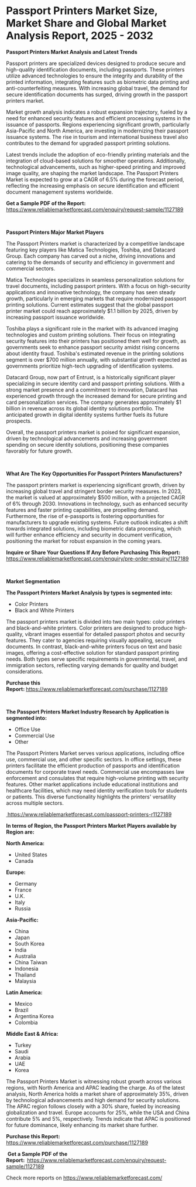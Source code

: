 <p><h1>Passport Printers Market Size, Market Share and Global Market Analysis Report, 2025 - 2032</h1></p><p><strong>Passport Printers Market Analysis and Latest Trends</strong></p>
<p><p>Passport printers are specialized devices designed to produce secure and high-quality identification documents, including passports. These printers utilize advanced technologies to ensure the integrity and durability of the printed information, integrating features such as biometric data printing and anti-counterfeiting measures. With increasing global travel, the demand for secure identification documents has surged, driving growth in the passport printers market.</p><p>Market growth analysis indicates a robust expansion trajectory, fueled by a need for enhanced security features and efficient processing systems in the issuance of passports. Regions experiencing significant growth, particularly Asia-Pacific and North America, are investing in modernizing their passport issuance systems. The rise in tourism and international business travel also contributes to the demand for upgraded passport printing solutions.</p><p>Latest trends include the adoption of eco-friendly printing materials and the integration of cloud-based solutions for smoother operations. Additionally, technological advancements, such as higher-speed printing and improved image quality, are shaping the market landscape. The Passport Printers Market is expected to grow at a CAGR of 6.5% during the forecast period, reflecting the increasing emphasis on secure identification and efficient document management systems worldwide.</p></p>
<p><strong>Get a Sample PDF of the Report:&nbsp;</strong> <a href="https://www.reliablemarketforecast.com/enquiry/request-sample/1127189?utm_campaign=3029&utm_medium=2&utm_source=Github&utm_content=ia&utm_term=10042025&utm_id=passport-printers">https://www.reliablemarketforecast.com/enquiry/request-sample/1127189</a></p>
<p>&nbsp;</p>
<p><strong>Passport Printers Major Market Players</strong></p>
<p><p>The Passport Printers market is characterized by a competitive landscape featuring key players like Matica Technologies, Toshiba, and Datacard Group. Each company has carved out a niche, driving innovations and catering to the demands of security and efficiency in government and commercial sectors.</p><p>Matica Technologies specializes in seamless personalization solutions for travel documents, including passport printers. With a focus on high-security applications and innovative technology, the company has seen steady growth, particularly in emerging markets that require modernized passport printing solutions. Current estimates suggest that the global passport printer market could reach approximately $1.1 billion by 2025, driven by increasing passport issuance worldwide.</p><p>Toshiba plays a significant role in the market with its advanced imaging technologies and custom printing solutions. Their focus on integrating security features into their printers has positioned them well for growth, as governments seek to enhance passport security amidst rising concerns about identity fraud. Toshiba's estimated revenue in the printing solutions segment is over $700 million annually, with substantial growth expected as governments prioritize high-tech upgrading of identification systems.</p><p>Datacard Group, now part of Entrust, is a historically significant player specializing in secure identity card and passport printing solutions. With a strong market presence and a commitment to innovation, Datacard has experienced growth through the increased demand for secure printing and card personalization services. The company generates approximately $1 billion in revenue across its global identity solutions portfolio. The anticipated growth in digital identity systems further fuels its future prospects.</p><p>Overall, the passport printers market is poised for significant expansion, driven by technological advancements and increasing government spending on secure identity solutions, positioning these companies favorably for future growth.</p></p>
<p>&nbsp;</p>
<p><strong>What Are The Key Opportunities For Passport Printers Manufacturers?</strong></p>
<p><p>The passport printers market is experiencing significant growth, driven by increasing global travel and stringent border security measures. In 2023, the market is valued at approximately $500 million, with a projected CAGR of 6% through 2030. Innovations in technology, such as enhanced security features and faster printing capabilities, are propelling demand. Furthermore, the rise of e-passports is fostering opportunities for manufacturers to upgrade existing systems. Future outlook indicates a shift towards integrated solutions, including biometric data processing, which will further enhance efficiency and security in document verification, positioning the market for robust expansion in the coming years.</p></p>
<p><strong>Inquire or Share Your Questions If Any Before Purchasing This Report:</strong> <a href="https://www.reliablemarketforecast.com/enquiry/pre-order-enquiry/1127189?utm_campaign=3029&utm_medium=2&utm_source=Github&utm_content=ia&utm_term=10042025&utm_id=passport-printers">https://www.reliablemarketforecast.com/enquiry/pre-order-enquiry/1127189</a></p>
<p>&nbsp;</p>
<p><strong>Market Segmentation</strong></p>
<p><strong>The Passport Printers Market Analysis by types is segmented into:</strong></p>
<p><ul><li>Color Printers</li><li>Black and White Printers</li></ul></p>
<p><p>The passport printers market is divided into two main types: color printers and black-and-white printers. Color printers are designed to produce high-quality, vibrant images essential for detailed passport photos and security features. They cater to agencies requiring visually appealing, secure documents. In contrast, black-and-white printers focus on text and basic images, offering a cost-effective solution for standard passport printing needs. Both types serve specific requirements in governmental, travel, and immigration sectors, reflecting varying demands for quality and budget considerations.</p></p>
<p><strong>Purchase this Report:&nbsp;</strong><a href="https://www.reliablemarketforecast.com/purchase/1127189?utm_campaign=3029&utm_medium=2&utm_source=Github&utm_content=ia&utm_term=10042025&utm_id=passport-printers">https://www.reliablemarketforecast.com/purchase/1127189</a></p>
<p>&nbsp;</p>
<p><strong>The Passport Printers Market Industry Research by Application is segmented into:</strong></p>
<p><ul><li>Office Use</li><li>Commercial Use</li><li>Other</li></ul></p>
<p><p>The Passport Printers Market serves various applications, including office use, commercial use, and other specific sectors. In office settings, these printers facilitate the efficient production of passports and identification documents for corporate travel needs. Commercial use encompasses law enforcement and consulates that require high-volume printing with security features. Other market applications include educational institutions and healthcare facilities, which may need identity verification tools for students or patients. This diverse functionality highlights the printers' versatility across multiple sectors.</p></p>
<p><a href="https://www.reliablemarketforecast.com/passport-printers-r1127189?utm_campaign=3029&utm_medium=2&utm_source=Github&utm_content=ia&utm_term=10042025&utm_id=passport-printers">&nbsp;https://www.reliablemarketforecast.com/passport-printers-r1127189</a></p>
<p><strong>In terms of Region, the Passport Printers Market Players available by Region are:</strong></p>
<p>
    <p> <strong> North America: </strong>
        <ul>
            <li>United States</li>
            <li>Canada</li>
        </ul>
        </p> 
    <p> <strong> Europe: </strong>
        <ul>
            <li>Germany</li>
            <li>France</li>
            <li>U.K.</li>
            <li>Italy</li>
            <li>Russia</li>
        </ul>
        </p> 
    <p> <strong> Asia-Pacific: </strong>
        <ul>
            <li>China</li>
            <li>Japan</li>
            <li>South Korea</li>
            <li>India</li>
            <li>Australia</li>
            <li>China Taiwan</li>
            <li>Indonesia</li>
            <li>Thailand</li>
            <li>Malaysia</li>
        </ul>
        </p> 
    <p> <strong> Latin America: </strong>
        <ul>
            <li>Mexico</li>
            <li>Brazil</li>
            <li>Argentina Korea</li>
            <li>Colombia</li>
        </ul>
        </p> 
    <p> <strong> Middle East & Africa: </strong>
        <ul>
            <li>Turkey</li>
            <li>Saudi</li>
            <li>Arabia</li>
            <li>UAE</li>
            <li>Korea</li>
        </ul>
    </p>
    </p>
<p><p>The Passport Printers Market is witnessing robust growth across various regions, with North America and APAC leading the charge. As of the latest analysis, North America holds a market share of approximately 35%, driven by technological advancements and high demand for security solutions. The APAC region follows closely with a 30% share, fueled by increasing globalization and travel. Europe accounts for 25%, while the USA and China contribute 5% and 5%, respectively. Trends indicate that APAC is positioned for future dominance, likely enhancing its market share further.</p></p>
<p><strong>Purchase this Report: </strong><a href="https://www.reliablemarketforecast.com/purchase/1127189?utm_campaign=3029&utm_medium=2&utm_source=Github&utm_content=ia&utm_term=10042025&utm_id=passport-printers">https://www.reliablemarketforecast.com/purchase/1127189</a></p>
<p>&nbsp;<strong>Get a Sample PDF of the Report:&nbsp;&nbsp;</strong><a href="https://www.reliablemarketforecast.com/enquiry/request-sample/1127189?utm_campaign=3029&utm_medium=2&utm_source=Github&utm_content=ia&utm_term=10042025&utm_id=passport-printers">https://www.reliablemarketforecast.com/enquiry/request-sample/1127189</a></p>
<p><strong></strong></p>
<p>Check more reports on <a href="https://www.reliablemarketforecast.com/?utm_campaign=3029&utm_medium=2&utm_source=Github&utm_content=ia&utm_term=10042025&utm_id=passport-printers">https://www.reliablemarketforecast.com/</a></p>